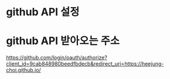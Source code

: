 # github API 설정

# github API 받아오는 주소

https://github.com/login/oauth/authorize?client_id=9cab848980beedfbdecb&redirect_uri=https://heejung-choi.github.io/

